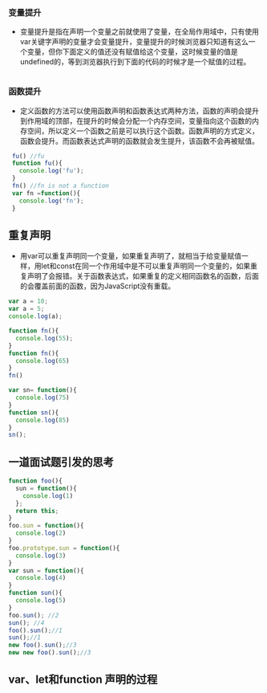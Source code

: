 ### 变量提升
* 变量提升是指在声明一个变量之前就使用了变量，在全局作用域中，只有使用var关键字声明的变量才会变量提升，变量提升的时候浏览器只知道有这么一个变量，但你下面定义的值还没有赋值给这个变量，这时候变量的值是undefined的，等到浏览器执行到下面的代码的时候才是一个赋值的过程。
````js

````

### 函数提升
* 定义函数的方法可以使用函数声明和函数表达式两种方法，函数的声明会提升到作用域的顶部，在提升的时候会分配一个内存空间，变量指向这个函数的内存空间，所以定义一个函数之前是可以执行这个函数。函数声明的方式定义，函数会提升。而函数表达式声明的函数就会发生提升，该函数不会再被赋值。
````js
 fu() //fu
 function fu(){
   console.log('fu');
 }
 fn() //fn is not a function
 var fn =function(){
   console.log('fn');
 }
````


## 重复声明
* 用var可以重复声明同一个变量，如果重复声明了，就相当于给变量赋值一样，用let和const在同一个作用域中是不可以重复声明同一个变量的，如果重复声明了会报错。关于函数表达式，如果重复的定义相同函数名的函数，后面的会覆盖前面的函数，因为JavaScript没有重载。

````js
var a = 10;
var a = 5;
console.log(a);

function fn(){
  console.log(55);
}
function fn(){
  console.log(65)
}
fn()

var sn= function(){
  console.log(75)
}
function sn(){
  console.log(85)
}
sn();
````


## 一道面试题引发的思考
````js
function foo(){
  sun = function(){
    console.log(1)
  };
  return this;
}
foo.sun = function(){
  console.log(2)
}
foo.prototype.sun = function(){
  console.log(3)
}
var sun = function(){
  console.log(4)
}
function sun(){
  console.log(5)
}
foo.sun(); //2
sun(); //4
foo().sun();//1
sun();//1
new foo().sun();//3
new new foo().sun();//3
````

## var、let和function 声明的过程